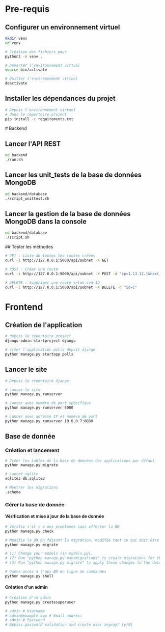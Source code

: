 # Pre-requis

## Configurer un environnement virtuel

```bash
mkdir venv
cd venv

# Création des fichiers pour
python3 -m venv .

# Démarrer l'environnement virtuel
source bin/activate

# Quitter l'environnement virtuel
deactivate
```

## Installer les dépendances du projet

```bash
# Depuis l'environnement virtuel
# dans le répertoire project
pip install -r requirements.txt
```

# Backend

## Lancer l'API REST
```bash
cd backend
./run.sh
```
## Lancer les unit_tests de la base de données MongoDB
```bash
cd backend/database
./script_unittest.sh
```
## Lancer la gestion de la base de données MongoDB dans la console
```bash
cd backend/database
./script.sh
```

## Tester les méthodes

```bash
# GET : Liste de toutes les routes créées
curl -i http://127.0.0.1:5000/api/subnet -X GET

# PÖST : Créer une route
curl -i http://127.0.0.1:5000/api/subnet -X POST -d "ip=1.13.12.1&next_hop=45.56.1.2&communities=45:4&communities=63:45"

# DELETE : Supprimer une route selon son ID
curl -i http://127.0.0.1:5000/api/subnet -X DELETE -d "id=1"
```

# Frontend

## Création de l'application

```bash
# depuis le répertoire project
django-admin startproject django

# créer l'application polls depuis django
python manage.py startapp polls
```


## Lancer le site

```bash
# Depuis le répertoire django

# Lancer le site
python manage.py runserver

# Lancer avec numéro de port spécifique
python manage.py runserver 8080

# Lancer avec adresse IP et numéro de port
python manage.py runserver 10.0.0.7:8000
```

## Base de donnée

### Création et lancement

```bash
# Créer les tables de la base de données des applications par défaut
python manage.py migrate

# Lancer sqlite
sqlite3 db.sqlite3

# Montrer les migrations
.schema
```

### Gérer la base de donnée

#### Vérification et mise à jour de la base de donnée

```bash
# Vérifie s'il y a des problemes sans affecter la BD
python manage.py check

# Modifie la BD en faisant la migration, modifie tout ce qui doit être mis à jour
python manage.py migrate

# (1) Change your models (in models.py).
# (2) Run "python manage.py makemigrations" to create migrations for those changes
# (3) Run "python manage.py migrate" to apply those changes to the database.

# Donne accès à l'api BD en ligne de commandes
python manage.py shell
```

#### Création d'un admin

```bash
# Création d'un admin
python manage.py createsuperuser

# admin # Username
# admin@example.com # Email address
# admin # Password
# Bypass password validation and create user anyway? [y/N]
```
